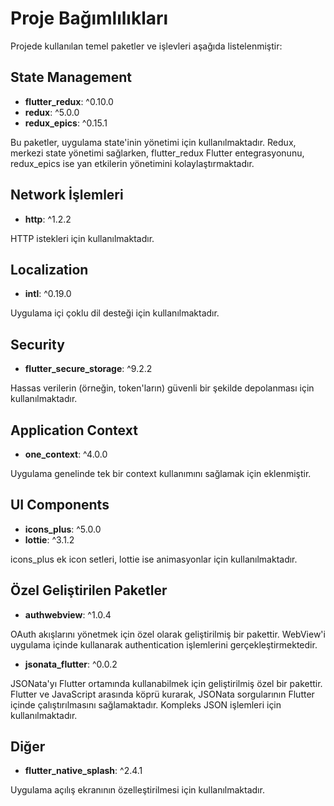 ﻿# Proje Bağımlılıkları

Projede kullanılan temel paketler ve işlevleri aşağıda listelenmiştir:

## State Management
- **flutter_redux**: ^0.10.0
- **redux**: ^5.0.0
- **redux_epics**: ^0.15.1

Bu paketler, uygulama state'inin yönetimi için kullanılmaktadır. Redux, merkezi state yönetimi sağlarken, flutter_redux Flutter entegrasyonunu, redux_epics ise yan etkilerin yönetimini kolaylaştırmaktadır.

## Network İşlemleri
- **http**: ^1.2.2

HTTP istekleri için kullanılmaktadır.

## Localization
- **intl**: ^0.19.0

Uygulama içi çoklu dil desteği için kullanılmaktadır.

## Security
- **flutter_secure_storage**: ^9.2.2

Hassas verilerin (örneğin, token'ların) güvenli bir şekilde depolanması için kullanılmaktadır.

## Application Context
- **one_context**: ^4.0.0

Uygulama genelinde tek bir context kullanımını sağlamak için eklenmiştir.

## UI Components
- **icons_plus**: ^5.0.0
- **lottie**: ^3.1.2

icons_plus ek icon setleri, lottie ise animasyonlar için kullanılmaktadır.

## Özel Geliştirilen Paketler
- **authwebview**: ^1.0.4

OAuth akışlarını yönetmek için özel olarak geliştirilmiş bir pakettir. WebView'i uygulama içinde kullanarak authentication işlemlerini gerçekleştirmektedir.

- **jsonata_flutter**: ^0.0.2

JSONata'yı Flutter ortamında kullanabilmek için geliştirilmiş özel bir pakettir. Flutter ve JavaScript arasında köprü kurarak, JSONata sorgularının Flutter içinde çalıştırılmasını sağlamaktadır. Kompleks JSON işlemleri için kullanılmaktadır.

## Diğer
- **flutter_native_splash**: ^2.4.1

Uygulama açılış ekranının özelleştirilmesi için kullanılmaktadır.

